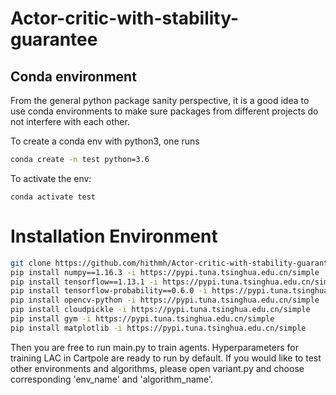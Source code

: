 # Actor-critic-with-stability-guarantee

## Conda environment
From the general python package sanity perspective, it is a good idea to use conda environments to make sure packages from different projects do not interfere with each other.


To create a conda env with python3, one runs 
```bash
conda create -n test python=3.6
```
To activate the env: 
```
conda activate test
```

# Installation Environment

```bash
git clone https://github.com/hithmh/Actor-critic-with-stability-guarantee
pip install numpy==1.16.3 -i https://pypi.tuna.tsinghua.edu.cn/simple
pip install tensorflow==1.13.1 -i https://pypi.tuna.tsinghua.edu.cn/simple
pip install tensorflow-probability==0.6.0 -i https://pypi.tuna.tsinghua.edu.cn/simple
pip install opencv-python -i https://pypi.tuna.tsinghua.edu.cn/simple
pip install cloudpickle -i https://pypi.tuna.tsinghua.edu.cn/simple
pip install gym -i https://pypi.tuna.tsinghua.edu.cn/simple
pip install matplotlib -i https://pypi.tuna.tsinghua.edu.cn/simple
```

Then you are free to run main.py to train agents. Hyperparameters for training LAC in Cartpole are ready to run by default. If you would like to test other environments and algorithms, please open variant.py and choose corresponding 'env_name' and 'algorithm_name'.

